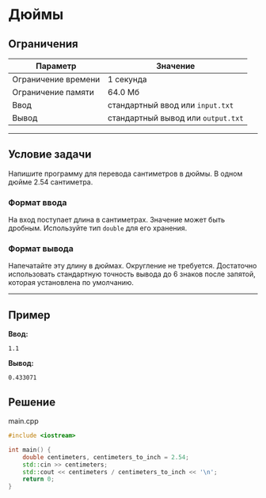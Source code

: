# Дюймы

## Ограничения

| Параметр             | Значение            |
|----------------------|---------------------|
| Ограничение времени  | 1 секунда           |
| Ограничение памяти   | 64.0 Мб             |
| Ввод                 | стандартный ввод или `input.txt` |
| Вывод                | стандартный вывод или `output.txt` |

---

## Условие задачи

Напишите программу для перевода сантиметров в дюймы. В одном дюйме 2.54 сантиметра.

### Формат ввода

На вход поступает длина в сантиметрах. Значение может быть дробным. Используйте тип `double` для его хранения.

### Формат вывода

Напечатайте эту длину в дюймах. Округление не требуется. Достаточно использовать стандартную точность вывода до 6 знаков после запятой, которая установлена по умолчанию.

---

## Пример

**Ввод:** 
```
1.1
```

**Вывод:** 
```
0.433071
```
## Решение

main.cpp
```cpp
#include <iostream>

int main() {
    double centimeters, centimeters_to_inch = 2.54;
    std::cin >> centimeters;
    std::cout << centimeters / centimeters_to_inch << '\n';
    return 0;
}
```
